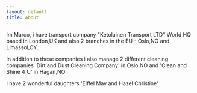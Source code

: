 ```yaml
---
layout: default
title: About
---
```



Im Marco, i have transport company "Ketolainen Transport LTD" World HQ based in London,UK
and also 2 branches in the EU - Oslo,NO and Limassol,CY.

In addition to these companies i also manage 2 different cleaning companies
'Dirt and Dust Cleaning Company' in Oslo,NO  and 'Clean and Shine 4 U' in Hagan,NO

I have 2 wonderful daughters 'Eiffel May and Hazel Christine'
